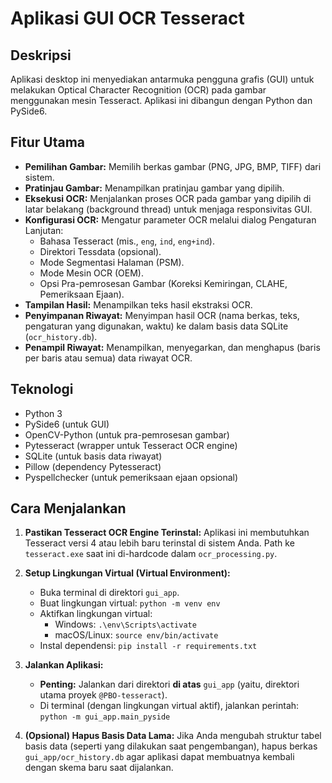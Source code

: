 # Aplikasi GUI OCR Tesseract

## Deskripsi

Aplikasi desktop ini menyediakan antarmuka pengguna grafis (GUI) untuk melakukan Optical Character Recognition (OCR) pada gambar menggunakan mesin Tesseract. Aplikasi ini dibangun dengan Python dan PySide6.

## Fitur Utama

*   **Pemilihan Gambar:** Memilih berkas gambar (PNG, JPG, BMP, TIFF) dari sistem.
*   **Pratinjau Gambar:** Menampilkan pratinjau gambar yang dipilih.
*   **Eksekusi OCR:** Menjalankan proses OCR pada gambar yang dipilih di latar belakang (background thread) untuk menjaga responsivitas GUI.
*   **Konfigurasi OCR:** Mengatur parameter OCR melalui dialog Pengaturan Lanjutan:
    *   Bahasa Tesseract (mis., `eng`, `ind`, `eng+ind`).
    *   Direktori Tessdata (opsional).
    *   Mode Segmentasi Halaman (PSM).
    *   Mode Mesin OCR (OEM).
    *   Opsi Pra-pemrosesan Gambar (Koreksi Kemiringan, CLAHE, Pemeriksaan Ejaan).
*   **Tampilan Hasil:** Menampilkan teks hasil ekstraksi OCR.
*   **Penyimpanan Riwayat:** Menyimpan hasil OCR (nama berkas, teks, pengaturan yang digunakan, waktu) ke dalam basis data SQLite (`ocr_history.db`).
*   **Penampil Riwayat:** Menampilkan, menyegarkan, dan menghapus (baris per baris atau semua) data riwayat OCR.

## Teknologi

*   Python 3
*   PySide6 (untuk GUI)
*   OpenCV-Python (untuk pra-pemrosesan gambar)
*   Pytesseract (wrapper untuk Tesseract OCR engine)
*   SQLite (untuk basis data riwayat)
*   Pillow (dependency Pytesseract)
*   Pyspellchecker (untuk pemeriksaan ejaan opsional)

## Cara Menjalankan

1.  **Pastikan Tesseract OCR Engine Terinstal:** Aplikasi ini membutuhkan Tesseract versi 4 atau lebih baru terinstal di sistem Anda. Path ke `tesseract.exe` saat ini di-hardcode dalam `ocr_processing.py`.
2.  **Setup Lingkungan Virtual (Virtual Environment):**
    *   Buka terminal di direktori `gui_app`.
    *   Buat lingkungan virtual: `python -m venv env`
    *   Aktifkan lingkungan virtual:
        *   Windows: `.\env\Scripts\activate`
        *   macOS/Linux: `source env/bin/activate`
    *   Instal dependensi: `pip install -r requirements.txt`
3.  **Jalankan Aplikasi:**
    *   **Penting:** Jalankan dari direktori **di atas** `gui_app` (yaitu, direktori utama proyek `@PBO-tesseract`).
    *   Di terminal (dengan lingkungan virtual aktif), jalankan perintah: `python -m gui_app.main_pyside`

4.  **(Opsional) Hapus Basis Data Lama:** Jika Anda mengubah struktur tabel basis data (seperti yang dilakukan saat pengembangan), hapus berkas `gui_app/ocr_history.db` agar aplikasi dapat membuatnya kembali dengan skema baru saat dijalankan. 